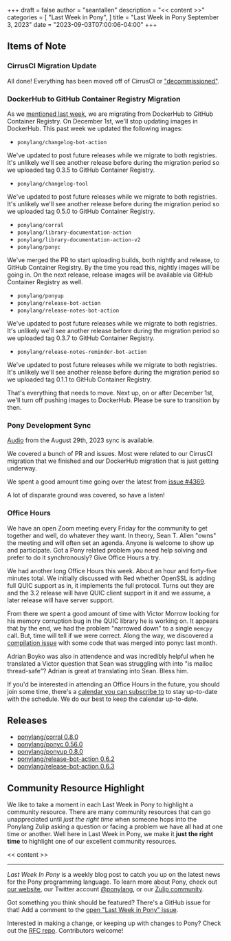 +++
draft = false
author = "seantallen"
description = "<< content >>"
categories = [
    "Last Week in Pony",
]
title = "Last Week in Pony September 3, 2023"
date = "2023-09-03T07:00:06-04:00"
+++

## Items of Note

### CirrusCI Migration Update

All done! Everything has been moved off of CirrusCI or ["decommissioned"](https://www.youtube.com/watch?v=yVDP5M0eTcM).

### DockerHub to GitHub Container Registry Migration

As we [mentioned last week](https://www.ponylang.io/blog/2023/08/last-week-in-pony-august-27-2023/#we-re-migrating-container-images-from-dockerhub-to-github-container-registry), we are migrating from DockerHub to GitHub Container Registry. On December 1st, we'll stop updating images in DockerHub. This past week we updated the following images:

- `ponylang/changelog-bot-action`

We've updated to post future releases while we migrate to both registries. It's unlikely we'll see another release before during the migration period so we uploaded tag 0.3.5 to GitHub Container Registry.

- `ponylang/changelog-tool`

We've updated to post future releases while we migrate to both registries. It's unlikely we'll see another release before during the migration period so we uploaded tag 0.5.0 to GitHub Container Registry.

- `ponylang/corral`
- `ponylang/library-documentation-action`
- `ponylang/library-documentation-action-v2`
- `ponylang/ponyc`

We've merged the PR to start uploading builds, both nightly and release, to GitHub Container Registry. By the time you read this, nightly images will be going in. On the next release, release images will be available via GitHub Container Registry as well.

- `ponylang/ponyup`
- `ponylang/release-bot-action`
- `ponylang/release-notes-bot-action`

We've updated to post future releases while we migrate to both registries. It's unlikely we'll see another release before during the migration period so we uploaded tag 0.3.7 to GitHub Container Registry.

- `ponylang/release-notes-reminder-bot-action`

We've updated to post future releases while we migrate to both registries. It's unlikely we'll see another release before during the migration period so we uploaded tag 0.1.1 to GitHub Container Registry.

That's everything that needs to move. Next up, on or after December 1st, we'll turn off pushing images to DockerHub. Please be sure to transition by then.

### Pony Development Sync

[Audio](https://sync-recordings.ponylang.io/r/2023_08_229.m4a) from the August 29th, 2023 sync is available.

We covered a bunch of PR and issues. Most were related to our CirrusCI migration that we finished and our DockerHub migration that is just getting underway.

We spent a good amount time going over the latest from [issue #4369](https://github.com/ponylang/ponyc/issues/4369).

A lot of disparate ground was covered, so have a listen!

### Office Hours

We have an open Zoom meeting every Friday for the community to get together and well, do whatever they want. In theory, Sean T. Allen "owns" the meeting and will often set an agenda. Anyone is welcome to show up and participate. Got a Pony related problem you need help solving and prefer to do it synchronously? Give Office Hours a try.

We had another long Office Hours this week. About an hour and forty-five minutes total. We initially discussed with Red whether OpenSSL is adding full QUIC support as in, it implements the full protocol. Turns out they are and the 3.2 release will have QUIC client support in it and we assume, a later release will have server support.

From there we spent a good amount of time with Victor Morrow looking for his memory corruption bug in the QUIC library he is working on. It appears that by the end, we had the problem "narrowed down" to a single `memcpy` call. But, time will tell if we were correct. Along the way, we discovered a [compilation issue](https://github.com/ponylang/ponyc/issues/4412) with some code that was merged into ponyc last month.

Adrian Boyko was also in attendence and was incredibly helpful when he translated a Victor question that Sean was struggling with into "is malloc thread-safe"? Adrian is great at translating into Sean. Bless him.

If you'd be interested in attending an Office Hours in the future, you should join some time, there's a [calendar you can subscribe to](https://calendar.google.com/calendar/ical/4465e68ae24131ae00461a40893f2637a2c9ac510e311a44ff78680e2f183ce3%40group.calendar.google.com/public/basic.ics) to stay up-to-date with the schedule. We do our best to keep the calendar up-to-date.

## Releases

- [ponylang/corral 0.8.0](https://github.com/ponylang/corral/releases/tag/0.8.0)
- [ponylang/ponyc 0.56.0](https://github.com/ponylang/ponyc/releases/tag/0.56.0)
- [ponylang/ponyup 0.8.0](https://github.com/ponylang/ponyup/releases/tag/0.8.0)
- [ponylang/release-bot-action 0.6.2](https://github.com/ponylang/release-bot-action/releases/tag/0.6.2)
- [ponylang/release-bot-action 0.6.3](https://github.com/ponylang/release-bot-action/releases/tag/0.6.3)

## Community Resource Highlight

We like to take a moment in each Last Week in Pony to highlight a community resource. There are many community resources that can go unappreciated until _just the right time_ when someone hops into the Ponylang Zulip asking a question or facing a problem we have all had at one time or another. Well here in Last Week in Pony, we make it **just the right time** to highlight one of our excellent community resources.

<< content >>

---

_Last Week In Pony_ is a weekly blog post to catch you up on the latest news for the Pony programming language. To learn more about Pony, check out [our website](https://ponylang.io), our Twitter account [@ponylang](https://twitter.com/ponylang), or our [Zulip community](https://ponylang.zulipchat.com).

Got something you think should be featured? There's a GitHub issue for that! Add a comment to the [open "Last Week in Pony" issue](https://github.com/ponylang/ponylang.github.io/issues?q=is%3Aissue+is%3Aopen+label%3Alast-week-in-pony).

Interested in making a change, or keeping up with changes to Pony? Check out the [RFC repo](https://github.com/ponylang/rfcs). Contributors welcome!
